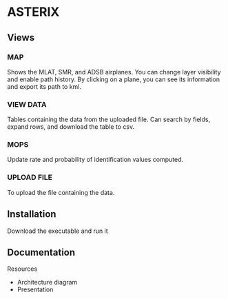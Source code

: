 # ASTERIX

## Views 

### MAP

Shows the MLAT, SMR, and ADSB airplanes. You can change layer visibility and enable path history. 
By clicking on a plane, you can see its information and export its path to kml.

### VIEW DATA

Tables containing the data from the uploaded file.
Can search by fields, expand rows, and download the table to csv.

### MOPS

Update rate and probability of identification values computed.

### UPLOAD FILE

To upload the file containing the data.


## Installation

Download the executable and run it

## Documentation

Resources
- Architecture diagram
- Presentation
